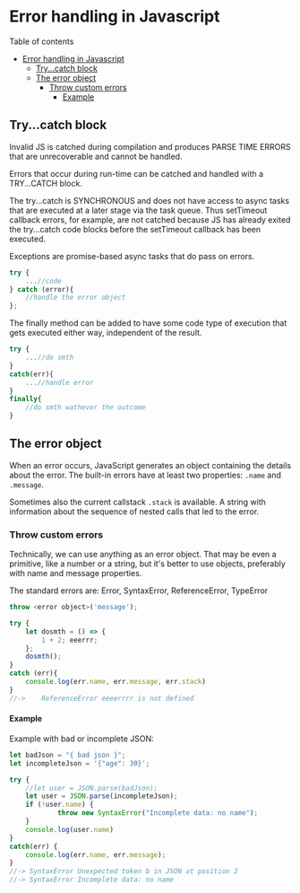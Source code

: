 # Error handling in Javascript
Table of contents
- [Error handling in Javascript](#error-handling-in-javascript)
	- [Try...catch block](#trycatch-block)
	- [The error object](#the-error-object)
		- [Throw custom errors](#throw-custom-errors)
			- [Example](#example)

## Try...catch block
Invalid JS is catched during compilation and produces PARSE TIME ERRORS that are unrecoverable and cannot be handled. 

Errors that occur during run-time can be catched and handled with a TRY...CATCH block.

The try...catch is SYNCHRONOUS and does not have access to async tasks that are executed at a later stage via the task queue. Thus setTimeout callback errors, for example, are not catched because JS has already exited the try...catch code blocks before the setTimeout callback has been executed.

Exceptions are promise-based async tasks that do pass on errors.
```js
try {
	...//code
} catch (error){
	//handle the error object
};
```
The finally method can be added to have some code type of execution that gets executed either way, independent of the result.
```js
try {
	...//do smth
}
catch(err){
	...//handle error
}
finally{
	//do smth wathever the outcome
}
```

## The error object
When an error occurs, JavaScript generates an object containing the details about the error. The built-in errors have at least two properties: `.name` and `.message`.

Sometimes also the current callstack `.stack` is available. A string with information about the sequence of nested calls that led to the error.

### Throw custom errors
Technically, we can use anything as an error object. That may be even a primitive, like a number or a string, but it's better to use objects, preferably with name and message properties.

The standard errors are: Error, SyntaxError, ReferenceError, TypeError
```js
throw <error object>('message');

try {
	let dosmth = () => {
		1 + 2; eeerrr;
	};
	dosmth();
}
catch (err){
	console.log(err.name, err.message, err.stack)
}
//-> 	ReferenceError eeeerrrr is not defined 
```
#### Example
Example with bad or incomplete JSON:
```js
let badJson = "{ bad json }";
let incompleteJson = '{"age": 30}';

try {
	//let user = JSON.parse(badJson);
	let user = JSON.parse(incompleteJson);
	if (!user.name) {
    		throw new SyntaxError("Incomplete data: no name"); 
	}
	console.log(user.name)
}
catch(err) {
	console.log(err.name, err.message);
}
//-> SyntaxError Unexpected token b in JSON at position 2
//-> SyntaxError Incomplete data: no name
```